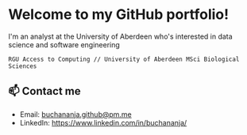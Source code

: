 # Welcome to my GitHub portfolio!

I'm an analyst at the University of Aberdeen who's interested in data science and software engineering

```RGU Access to Computing // University of Aberdeen MSci Biological Sciences```

## 📫 Contact me
- Email: buchananja.github@pm.me
- LinkedIn: https://www.linkedin.com/in/buchananja/
